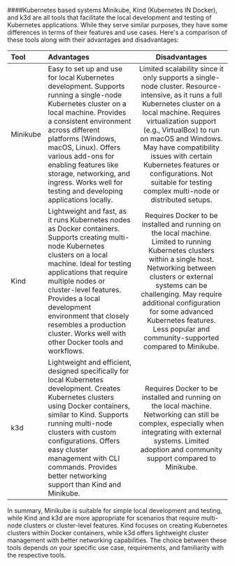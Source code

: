 ####Kubernetes based systems
Minikube, Kind (Kubernetes IN Docker), and k3d are all tools that facilitate the local development and testing of Kubernetes applications. While they serve similar purposes, they have some differences in terms of their features and use cases. Here's a comparison of these tools along with their advantages and disadvantages: 

Tool | Advantages | Disadvantages 
:----|:-----------|:-------------:
Minikube | Easy to set up and use for local Kubernetes development. Supports running a single-node Kubernetes cluster on a local machine. Provides a consistent environment across different platforms (Windows, macOS, Linux). Offers various add-ons for enabling features like storage, networking, and ingress. Works well for testing and developing applications locally. | Limited scalability since it only supports a single-node cluster. Resource-intensive, as it runs a full Kubernetes cluster on a local machine. Requires virtualization support (e.g., VirtualBox) to run on macOS and Windows. May have compatibility issues with certain Kubernetes features or configurations. Not suitable for testing complex multi-node or distributed setups. |
Kind | Lightweight and fast, as it runs Kubernetes nodes as Docker containers. Supports creating multi-node Kubernetes clusters on a local machine. Ideal for testing applications that require multiple nodes or cluster-level features. Provides a local development environment that closely resembles a production cluster. Works well with other Docker tools and workflows. | Requires Docker to be installed and running on the local machine. Limited to running Kubernetes clusters within a single host. Networking between clusters or external systems can be challenging. May require additional configuration for some advanced Kubernetes features. Less popular and community-supported compared to Minikube. |
k3d | Lightweight and efficient, designed specifically for local Kubernetes development. Creates Kubernetes clusters using Docker containers, similar to Kind. Supports running multi-node clusters with custom configurations. Offers easy cluster management with CLI commands. Provides better networking support than Kind and Minikube. | Requires Docker to be installed and running on the local machine. Networking can still be complex, especially when integrating with external systems. Limited adoption and community support compared to Minikube. |
In summary, Minikube is suitable for simple local development and testing, while Kind and k3d are more appropriate for scenarios that require multi-node clusters or cluster-level features. Kind focuses on creating Kubernetes clusters within Docker containers, while k3d offers lightweight cluster management with better networking capabilities. The choice between these tools depends on your specific use case, requirements, and familiarity with the respective tools. 